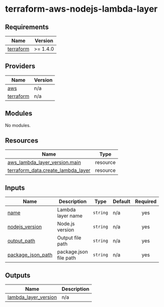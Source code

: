 # terraform-aws-nodejs-lambda-layer

<!-- BEGIN_TF_DOCS -->
## Requirements

| Name | Version |
|------|---------|
| <a name="requirement_terraform"></a> [terraform](#requirement\_terraform) | >= 1.4.0 |

## Providers

| Name | Version |
|------|---------|
| <a name="provider_aws"></a> [aws](#provider\_aws) | n/a |
| <a name="provider_terraform"></a> [terraform](#provider\_terraform) | n/a |

## Modules

No modules.

## Resources

| Name | Type |
|------|------|
| [aws_lambda_layer_version.main](https://registry.terraform.io/providers/hashicorp/aws/latest/docs/resources/lambda_layer_version) | resource |
| [terraform_data.create_lambda_layer](https://registry.terraform.io/providers/hashicorp/terraform/latest/docs/resources/data) | resource |

## Inputs

| Name | Description | Type | Default | Required |
|------|-------------|------|---------|:--------:|
| <a name="input_name"></a> [name](#input\_name) | Lambda layer name | `string` | n/a | yes |
| <a name="input_nodejs_version"></a> [nodejs\_version](#input\_nodejs\_version) | Node.js version | `string` | n/a | yes |
| <a name="input_output_path"></a> [output\_path](#input\_output\_path) | Output file path | `string` | n/a | yes |
| <a name="input_package_json_path"></a> [package\_json\_path](#input\_package\_json\_path) | package.json file path | `string` | n/a | yes |

## Outputs

| Name | Description |
|------|-------------|
| <a name="output_lambda_layer_version"></a> [lambda\_layer\_version](#output\_lambda\_layer\_version) | n/a |
<!-- END_TF_DOCS -->